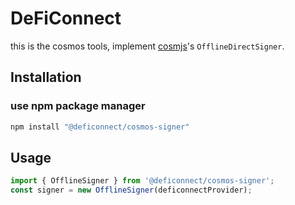 # DeFiConnect

this is the cosmos tools, implement [cosmjs](https://github.com/cosmos/cosmjs)'s `OfflineDirectSigner`. 

## Installation

### use npm package manager

```bash
npm install "@deficonnect/cosmos-signer"
```

## Usage

```typescript
import { OfflineSigner } from '@deficonnect/cosmos-signer';
const signer = new OfflineSigner(deficonnectProvider);
```
